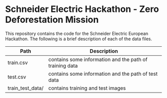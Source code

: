 # Schneider Electric Hackathon - Zero Deforestation Mission

This repository contains the code for the Schneider Electric European Hackathon. The following is a brief description of each of the data files.

| Path | Description |
| ------ | ------ |
| train.csv | contains some information and the path of training data |
| test.csv | contains some information and the path of test data |
| train_test_data/  | contains training and test images |
